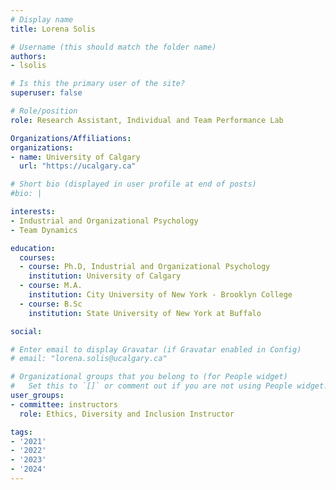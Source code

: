 ```yaml
---
# Display name
title: Lorena Solis

# Username (this should match the folder name)
authors:
- lsolis

# Is this the primary user of the site?
superuser: false

# Role/position
role: Research Assistant, Individual and Team Performance Lab

Organizations/Affiliations:
organizations:
- name: University of Calgary
  url: "https://ucalgary.ca"

# Short bio (displayed in user profile at end of posts)
#bio: |

interests:
- Industrial and Organizational Psychology
- Team Dynamics

education:
  courses:
  - course: Ph.D, Industrial and Organizational Psychology
    institution: University of Calgary
  - course: M.A.
    institution: City University of New York - Brooklyn College
  - course: B.Sc
    institution: State University of New York at Buffalo

social:

# Enter email to display Gravatar (if Gravatar enabled in Config)
# email: "lorena.solis@ucalgary.ca"

# Organizational groups that you belong to (for People widget)
#   Set this to `[]` or comment out if you are not using People widget.
user_groups:
- committee: instructors
  role: Ethics, Diversity and Inclusion Instructor

tags:
- '2021'
- '2022'
- '2023'
- '2024'
---
```

